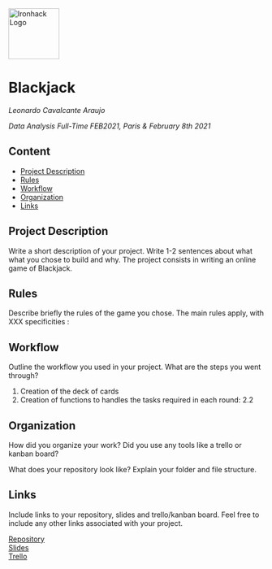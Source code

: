 <img src="https://bit.ly/2VnXWr2" alt="Ironhack Logo" width="100"/>

# Blackjack
*Leonardo Cavalcante Araujo*

*Data Analysis Full-Time FEB2021, Paris & February 8th 2021*

## Content
- [Project Description](#project-description)
- [Rules](#rules)
- [Workflow](#workflow)
- [Organization](#organization)
- [Links](#links)

## Project Description
Write a short description of your project. Write 1-2 sentences about what what you chose to build and why.
The project consists in writing an online game of Blackjack.

## Rules
Describe briefly the rules of the game you chose.
The main rules apply, with XXX specificities :

## Workflow
Outline the workflow you used in your project. What are the steps you went through?

1. Creation of the deck of cards
2. Creation of functions to handles the tasks required in each round:
  2.2

## Organization
How did you organize your work? Did you use any tools like a trello or kanban board?

What does your repository look like? Explain your folder and file structure.

## Links
Include links to your repository, slides and trello/kanban board. Feel free to include any other links associated with your project. 

[Repository](https://github.com/leo-cavalcante/data-ft-par-labs/tree/main/Projects/Week-1/your-project)  
[Slides](https://slides.com/)  
[Trello](https://trello.com/invite/b/w4QneQYo/5ace74351ce209a6104be71573fe1b96/blackjack)
